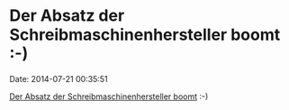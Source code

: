 Der Absatz der Schreibmaschinenhersteller boomt :-)
===================================================

Date: 2014-07-21 00:35:51

[Der Absatz der Schreibmaschinenhersteller
boomt](http://www.welt.de/newsticker/news1/article130343616/NSA-Affaere-befluegelt-den-Absatz-von-Schreibmaschinen.html)
:-)
